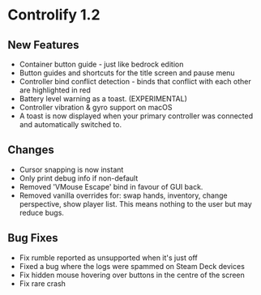 # Controlify 1.2

## New Features

- Container button guide - just like bedrock edition
- Button guides and shortcuts for the title screen and pause menu
- Controller bind conflict detection - binds that conflict with each other are highlighted in red
- Battery level warning as a toast. (EXPERIMENTAL)
- Controller vibration & gyro support on macOS
- A toast is now displayed when your primary controller was connected and automatically switched to.

## Changes

- Cursor snapping is now instant
- Only print debug info if non-default
- Removed 'VMouse Escape' bind in favour of GUI back.
- Removed vanilla overrides for: swap hands, inventory, change perspective, show player list. 
  This means nothing to the user but may reduce bugs.

## Bug Fixes

- Fix rumble reported as unsupported when it's just off
- Fixed a bug where the logs were spammed on Steam Deck devices
- Fix hidden mouse hovering over buttons in the centre of the screen
- Fix rare crash
